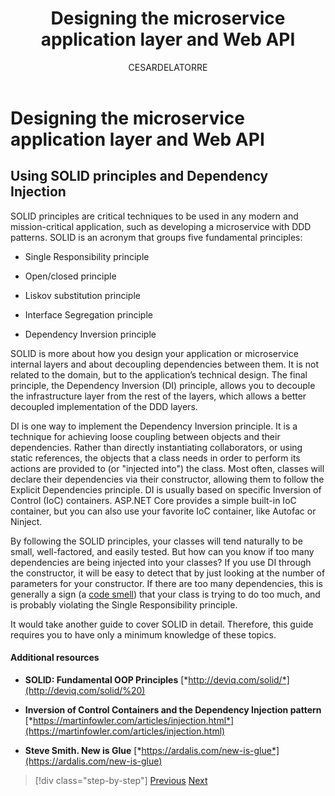 ﻿---
title: Designing the microservice application layer and Web API
description: .NET Microservices Architecture for Containerized .NET Applications | Designing the microservice application layer and Web API
author: CESARDELATORRE
ms.author: wiwagn
ms.date: 12/12/2017
---
# Designing the microservice application layer and Web API

## Using SOLID principles and Dependency Injection

SOLID principles are critical techniques to be used in any modern and mission-critical application, such as developing a microservice with DDD patterns. SOLID is an acronym that groups five fundamental principles:

-   Single Responsibility principle

-   Open/closed principle

-   Liskov substitution principle

-   Interface Segregation principle

-   Dependency Inversion principle

SOLID is more about how you design your application or microservice internal layers and about decoupling dependencies between them. It is not related to the domain, but to the application’s technical design. The final principle, the Dependency Inversion (DI) principle, allows you to decouple the infrastructure layer from the rest of the layers, which allows a better decoupled implementation of the DDD layers.

DI is one way to implement the Dependency Inversion principle. It is a technique for achieving loose coupling between objects and their dependencies. Rather than directly instantiating collaborators, or using static references, the objects that a class needs in order to perform its actions are provided to (or "injected into") the class. Most often, classes will declare their dependencies via their constructor, allowing them to follow the Explicit Dependencies principle. DI is usually based on specific Inversion of Control (IoC) containers. ASP.NET Core provides a simple built-in IoC container, but you can also use your favorite IoC container, like Autofac or Ninject.

By following the SOLID principles, your classes will tend naturally to be small, well-factored, and easily tested. But how can you know if too many dependencies are being injected into your classes? If you use DI through the constructor, it will be easy to detect that by just looking at the number of parameters for your constructor. If there are too many dependencies, this is generally a sign (a [code smell](http://deviq.com/code-smells/)) that your class is trying to do too much, and is probably violating the Single Responsibility principle.

It would take another guide to cover SOLID in detail. Therefore, this guide requires you to have only a minimum knowledge of these topics.

#### Additional resources

-   **SOLID: Fundamental OOP Principles**
    [*http://deviq.com/solid/*](http://deviq.com/solid/%20)

-   **Inversion of Control Containers and the Dependency Injection pattern**
    [*https://martinfowler.com/articles/injection.html*](https://martinfowler.com/articles/injection.html)

-   **Steve Smith. New is Glue**
    [*https://ardalis.com/new-is-glue*](https://ardalis.com/new-is-glue)


>[!div class="step-by-step"]
[Previous](nosql-database-persistence-infrastructure.md)
[Next](microservice-application-layer-implementation-web-api.md)
